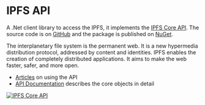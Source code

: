 # IPFS API

A .Net client library to access the IPFS, it implements the [IPFS Core API](https://github.com/ipfs/interface-ipfs-core). 
The source code is on [GitHub](https://github.com/richardschneider/net-ipfs-http-client) and the 
package is published on [NuGet](https://www.nuget.org/packages/Ipfs.Http).

The interplanetary file system is the permanent web. It is a new hypermedia distribution protocol, addressed by content and identities. IPFS enables the creation of completely distributed applications. It aims to make the web faster, safer, and more open.

- [Articles](articles/intro.md) on using the API
- [API Documentation](api/Ipfs.Http.yml) describes the core objects in detail  

[![IPFS Core API](https://github.com/ipfs/interface-ipfs-core/raw/master/img/badge.png)](https://github.com/ipfs/interface-ipfs-core)
